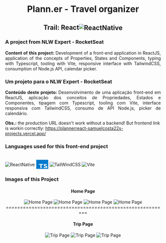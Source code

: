 <h1 align="center">Plann.er - Travel organizer</h1>
<h2 align="center">Trail: React<img align="center" alt="ReactNative" height="25" width="35" src="https://cdn.jsdelivr.net/gh/devicons/devicon@latest/icons/react/react-original.svg" /></h2>

<div>
  <h3 align="justify">A project from NLW Expert - RocketSeat</h3>
  <p align="justify"><strong>Content of this project: </strong>Development of a front-end application in ReactJS, application of the concepts of Properties, States and Components, typing with Typescript, tooling with Vite, responsive interface with TailwindCSS, consumption of Node.js API, calendar picker.</p>
</div>

<div>
  <h3 align="justify">Um projeto para o NLW Expert - RocketSeat</h3>
    <p align="justify"><strong>Conteúdo deste projeto: </strong>Desenvolvimento de uma aplicação front-end em ReactJS, aplicação dos conceitos de Propriedades, Estados e Componentes, tipagem com Typescript, tooling com Vite, interface responsiva com TailwindCSS, consumo de API Node.js, picker de calendário.</p>
</div>

<strong>Obs.:</strong> the production URL doesn't work without a backend! But frontend link is workin correctly: https://plannerreact-samuelcosta22s-projects.vercel.app/

<h3 align="left">Languages ​​used for this front-end project</h3>
<div style="display: inline_block"><br>
  <img align="center" alt="ReactNative" height="30" width="40" src="https://cdn.jsdelivr.net/gh/devicons/devicon@latest/icons/react/react-original.svg" />
  <img align="center" alt="Typescript" height="30" width="40" src="https://raw.githubusercontent.com/devicons/devicon/master/icons/typescript/typescript-original.svg">
  <img align="center" alt="TailWindCSS" height="30" width="40" src="https://cdn.jsdelivr.net/gh/devicons/devicon@latest/icons/tailwindcss/tailwindcss-original.svg" />
  <img align="center" alt="Vite" height="30" width="40" src="https://cdn.jsdelivr.net/gh/devicons/devicon@latest/icons/vitejs/vitejs-original.svg" />
</div>

<h3>Images of this Project</h3>
<h4 align="center">Home Page</h4>
<div align="center">
  <img align="justify" height="220" width="240" alt="Home Page" width="500" src="https://i.ibb.co/LpLxDdn/Capturar.png">
  <img align="justify" height="220" width="240" alt="Home Page" width="500" src="https://i.ibb.co/5K3HG6Q/Capturar1.png">
  <img align="justify" height="220" width="240" alt="Home Page" width="500" src="https://i.ibb.co/n7bDYYt/Capturar2.png">
  <img align="justify" height="220" width="240" alt="Home Page" width="500" src="https://i.ibb.co/19V2MVL/Capturar3.png">
</div>
<div align="center">=========================================================</div>
<h4 align="center">Trip Page</h4>
<div align="center">
    <img align="justify" height="220" width="300" alt="Trip Page" width="500" src="https://i.ibb.co/t89mNW2/Capturar4.png">
    <img align="justify" height="220" width="300" alt="Trip Page" width="500" src="https://i.ibb.co/z6dKWKk/Capturar5.png">
    <img align="justify" height="220" width="300" alt="Trip Page" width="500" src="https://i.ibb.co/ZGhBxP7/Capturar6.png">
</div>
